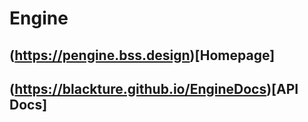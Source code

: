 # Engine
## (https://pengine.bss.design)[Homepage]
## (https://blackture.github.io/EngineDocs)[API Docs]
